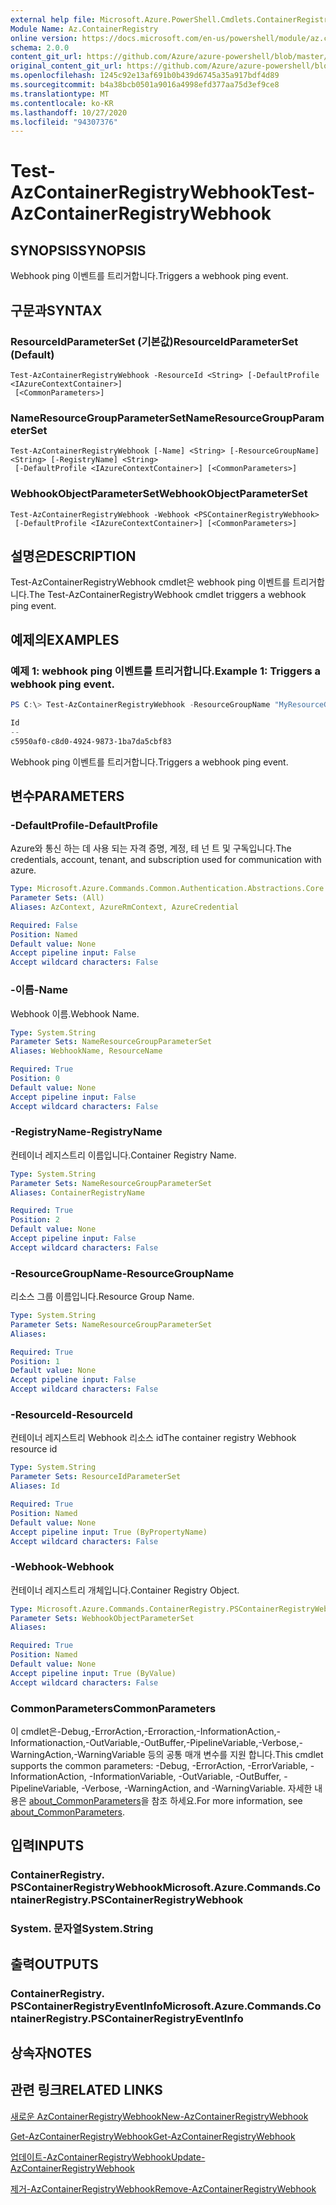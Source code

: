 ```yaml
---
external help file: Microsoft.Azure.PowerShell.Cmdlets.ContainerRegistry.dll-Help.xml
Module Name: Az.ContainerRegistry
online version: https://docs.microsoft.com/en-us/powershell/module/az.containerregistry/test-azcontainerregistrywebhook
schema: 2.0.0
content_git_url: https://github.com/Azure/azure-powershell/blob/master/src/ContainerRegistry/ContainerRegistry/help/Test-AzContainerRegistryWebhook.md
original_content_git_url: https://github.com/Azure/azure-powershell/blob/master/src/ContainerRegistry/ContainerRegistry/help/Test-AzContainerRegistryWebhook.md
ms.openlocfilehash: 1245c92e13af691b0b439d6745a35a917bdf4d89
ms.sourcegitcommit: b4a38bcb0501a9016a4998efd377aa75d3ef9ce8
ms.translationtype: MT
ms.contentlocale: ko-KR
ms.lasthandoff: 10/27/2020
ms.locfileid: "94307376"
---
```

# <span data-ttu-id="4ea50-101">Test-AzContainerRegistryWebhook</span><span class="sxs-lookup"><span data-stu-id="4ea50-101">Test-AzContainerRegistryWebhook</span></span>

## <span data-ttu-id="4ea50-102">SYNOPSIS</span><span class="sxs-lookup"><span data-stu-id="4ea50-102">SYNOPSIS</span></span>
<span data-ttu-id="4ea50-103">Webhook ping 이벤트를 트리거합니다.</span><span class="sxs-lookup"><span data-stu-id="4ea50-103">Triggers a webhook ping event.</span></span>

## <span data-ttu-id="4ea50-104">구문과</span><span class="sxs-lookup"><span data-stu-id="4ea50-104">SYNTAX</span></span>

### <span data-ttu-id="4ea50-105">ResourceIdParameterSet (기본값)</span><span class="sxs-lookup"><span data-stu-id="4ea50-105">ResourceIdParameterSet (Default)</span></span>
```
Test-AzContainerRegistryWebhook -ResourceId <String> [-DefaultProfile <IAzureContextContainer>]
 [<CommonParameters>]
```

### <span data-ttu-id="4ea50-106">NameResourceGroupParameterSet</span><span class="sxs-lookup"><span data-stu-id="4ea50-106">NameResourceGroupParameterSet</span></span>
```
Test-AzContainerRegistryWebhook [-Name] <String> [-ResourceGroupName] <String> [-RegistryName] <String>
 [-DefaultProfile <IAzureContextContainer>] [<CommonParameters>]
```

### <span data-ttu-id="4ea50-107">WebhookObjectParameterSet</span><span class="sxs-lookup"><span data-stu-id="4ea50-107">WebhookObjectParameterSet</span></span>
```
Test-AzContainerRegistryWebhook -Webhook <PSContainerRegistryWebhook>
 [-DefaultProfile <IAzureContextContainer>] [<CommonParameters>]
```

## <span data-ttu-id="4ea50-108">설명은</span><span class="sxs-lookup"><span data-stu-id="4ea50-108">DESCRIPTION</span></span>
<span data-ttu-id="4ea50-109">Test-AzContainerRegistryWebhook cmdlet은 webhook ping 이벤트를 트리거합니다.</span><span class="sxs-lookup"><span data-stu-id="4ea50-109">The Test-AzContainerRegistryWebhook cmdlet triggers a webhook ping event.</span></span>

## <span data-ttu-id="4ea50-110">예제의</span><span class="sxs-lookup"><span data-stu-id="4ea50-110">EXAMPLES</span></span>

### <span data-ttu-id="4ea50-111">예제 1: webhook ping 이벤트를 트리거합니다.</span><span class="sxs-lookup"><span data-stu-id="4ea50-111">Example 1: Triggers a webhook ping event.</span></span>
```powershell
PS C:\> Test-AzContainerRegistryWebhook -ResourceGroupName "MyResourceGroup" -RegistryName "MyRegistry" -Name "webhook001"

Id
--
c5950af0-c8d0-4924-9873-1ba7da5cbf83
```

<span data-ttu-id="4ea50-112">Webhook ping 이벤트를 트리거합니다.</span><span class="sxs-lookup"><span data-stu-id="4ea50-112">Triggers a webhook ping event.</span></span>

## <span data-ttu-id="4ea50-113">변수</span><span class="sxs-lookup"><span data-stu-id="4ea50-113">PARAMETERS</span></span>

### <span data-ttu-id="4ea50-114">-DefaultProfile</span><span class="sxs-lookup"><span data-stu-id="4ea50-114">-DefaultProfile</span></span>
<span data-ttu-id="4ea50-115">Azure와 통신 하는 데 사용 되는 자격 증명, 계정, 테 넌 트 및 구독입니다.</span><span class="sxs-lookup"><span data-stu-id="4ea50-115">The credentials, account, tenant, and subscription used for communication with azure.</span></span>

```yaml
Type: Microsoft.Azure.Commands.Common.Authentication.Abstractions.Core.IAzureContextContainer
Parameter Sets: (All)
Aliases: AzContext, AzureRmContext, AzureCredential

Required: False
Position: Named
Default value: None
Accept pipeline input: False
Accept wildcard characters: False
```

### <span data-ttu-id="4ea50-116">-이름</span><span class="sxs-lookup"><span data-stu-id="4ea50-116">-Name</span></span>
<span data-ttu-id="4ea50-117">Webhook 이름.</span><span class="sxs-lookup"><span data-stu-id="4ea50-117">Webhook Name.</span></span>

```yaml
Type: System.String
Parameter Sets: NameResourceGroupParameterSet
Aliases: WebhookName, ResourceName

Required: True
Position: 0
Default value: None
Accept pipeline input: False
Accept wildcard characters: False
```

### <span data-ttu-id="4ea50-118">-RegistryName</span><span class="sxs-lookup"><span data-stu-id="4ea50-118">-RegistryName</span></span>
<span data-ttu-id="4ea50-119">컨테이너 레지스트리 이름입니다.</span><span class="sxs-lookup"><span data-stu-id="4ea50-119">Container Registry Name.</span></span>

```yaml
Type: System.String
Parameter Sets: NameResourceGroupParameterSet
Aliases: ContainerRegistryName

Required: True
Position: 2
Default value: None
Accept pipeline input: False
Accept wildcard characters: False
```

### <span data-ttu-id="4ea50-120">-ResourceGroupName</span><span class="sxs-lookup"><span data-stu-id="4ea50-120">-ResourceGroupName</span></span>
<span data-ttu-id="4ea50-121">리소스 그룹 이름입니다.</span><span class="sxs-lookup"><span data-stu-id="4ea50-121">Resource Group Name.</span></span>

```yaml
Type: System.String
Parameter Sets: NameResourceGroupParameterSet
Aliases:

Required: True
Position: 1
Default value: None
Accept pipeline input: False
Accept wildcard characters: False
```

### <span data-ttu-id="4ea50-122">-ResourceId</span><span class="sxs-lookup"><span data-stu-id="4ea50-122">-ResourceId</span></span>
<span data-ttu-id="4ea50-123">컨테이너 레지스트리 Webhook 리소스 id</span><span class="sxs-lookup"><span data-stu-id="4ea50-123">The container registry Webhook resource id</span></span>

```yaml
Type: System.String
Parameter Sets: ResourceIdParameterSet
Aliases: Id

Required: True
Position: Named
Default value: None
Accept pipeline input: True (ByPropertyName)
Accept wildcard characters: False
```

### <span data-ttu-id="4ea50-124">-Webhook</span><span class="sxs-lookup"><span data-stu-id="4ea50-124">-Webhook</span></span>
<span data-ttu-id="4ea50-125">컨테이너 레지스트리 개체입니다.</span><span class="sxs-lookup"><span data-stu-id="4ea50-125">Container Registry Object.</span></span>

```yaml
Type: Microsoft.Azure.Commands.ContainerRegistry.PSContainerRegistryWebhook
Parameter Sets: WebhookObjectParameterSet
Aliases:

Required: True
Position: Named
Default value: None
Accept pipeline input: True (ByValue)
Accept wildcard characters: False
```

### <span data-ttu-id="4ea50-126">CommonParameters</span><span class="sxs-lookup"><span data-stu-id="4ea50-126">CommonParameters</span></span>
<span data-ttu-id="4ea50-127">이 cmdlet은-Debug,-ErrorAction,-Erroraction,-InformationAction,-Informationaction,-OutVariable,-OutBuffer,-PipelineVariable,-Verbose,-WarningAction,-WarningVariable 등의 공통 매개 변수를 지원 합니다.</span><span class="sxs-lookup"><span data-stu-id="4ea50-127">This cmdlet supports the common parameters: -Debug, -ErrorAction, -ErrorVariable, -InformationAction, -InformationVariable, -OutVariable, -OutBuffer, -PipelineVariable, -Verbose, -WarningAction, and -WarningVariable.</span></span> <span data-ttu-id="4ea50-128">자세한 내용은 [about_CommonParameters](http://go.microsoft.com/fwlink/?LinkID=113216)을 참조 하세요.</span><span class="sxs-lookup"><span data-stu-id="4ea50-128">For more information, see [about_CommonParameters](http://go.microsoft.com/fwlink/?LinkID=113216).</span></span>

## <span data-ttu-id="4ea50-129">입력</span><span class="sxs-lookup"><span data-stu-id="4ea50-129">INPUTS</span></span>

### <span data-ttu-id="4ea50-130">ContainerRegistry. PSContainerRegistryWebhook</span><span class="sxs-lookup"><span data-stu-id="4ea50-130">Microsoft.Azure.Commands.ContainerRegistry.PSContainerRegistryWebhook</span></span>

### <span data-ttu-id="4ea50-131">System. 문자열</span><span class="sxs-lookup"><span data-stu-id="4ea50-131">System.String</span></span>

## <span data-ttu-id="4ea50-132">출력</span><span class="sxs-lookup"><span data-stu-id="4ea50-132">OUTPUTS</span></span>

### <span data-ttu-id="4ea50-133">ContainerRegistry. PSContainerRegistryEventInfo</span><span class="sxs-lookup"><span data-stu-id="4ea50-133">Microsoft.Azure.Commands.ContainerRegistry.PSContainerRegistryEventInfo</span></span>

## <span data-ttu-id="4ea50-134">상속자</span><span class="sxs-lookup"><span data-stu-id="4ea50-134">NOTES</span></span>

## <span data-ttu-id="4ea50-135">관련 링크</span><span class="sxs-lookup"><span data-stu-id="4ea50-135">RELATED LINKS</span></span>

[<span data-ttu-id="4ea50-136">새로운 AzContainerRegistryWebhook</span><span class="sxs-lookup"><span data-stu-id="4ea50-136">New-AzContainerRegistryWebhook</span></span>](New-AzContainerRegistryWebhook.md)

[<span data-ttu-id="4ea50-137">Get-AzContainerRegistryWebhook</span><span class="sxs-lookup"><span data-stu-id="4ea50-137">Get-AzContainerRegistryWebhook</span></span>](Get-AzContainerRegistryWebhook.md)

[<span data-ttu-id="4ea50-138">업데이트-AzContainerRegistryWebhook</span><span class="sxs-lookup"><span data-stu-id="4ea50-138">Update-AzContainerRegistryWebhook</span></span>](Update-AzContainerRegistryWebhook.md)

[<span data-ttu-id="4ea50-139">제거-AzContainerRegistryWebhook</span><span class="sxs-lookup"><span data-stu-id="4ea50-139">Remove-AzContainerRegistryWebhook</span></span>](Remove-AzContainerRegistryWebhook.md)